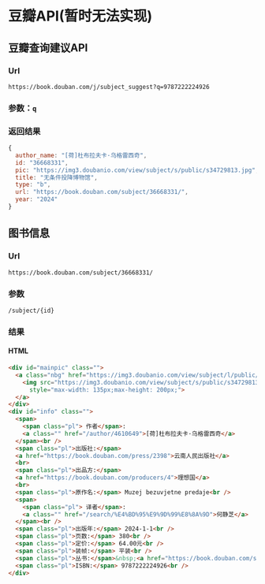 # 豆瓣API(暂时无法实现)

## 豆瓣查询建议API

### Url

`https://book.douban.com/j/subject_suggest?q=9787222224926`

### 参数：`q`

### 返回结果

```js
{
  author_name: "[荷]杜布拉夫卡·乌格雷西奇",
  id: "36668331",
  pic: "https://img3.doubanio.com/view/subject/s/public/s34729813.jpg",
  title: "无条件投降博物馆",
  type: "b",
  url: "https://book.douban.com/subject/36668331/",
  year: "2024"
}
```

## 图书信息

### Url

`https://book.douban.com/subject/36668331/`

### 参数

`/subject/{id}`

### 结果

#### HTML

```html
<div id="mainpic" class="">
  <a class="nbg" href="https://img3.doubanio.com/view/subject/l/public/s34729813.jpg" title="无条件投降博物馆">
    <img src="https://img3.doubanio.com/view/subject/s/public/s34729813.jpg" title="点击看大图" alt="无条件投降博物馆" rel="v:photo"
      style="max-width: 135px;max-height: 200px;">
  </a>
</div>
<div id="info" class="">
  <span>
    <span class="pl"> 作者</span>:
    <a class="" href="/author/4610649">[荷]杜布拉夫卡·乌格雷西奇</a>
  </span><br />
  <span class="pl">出版社:</span>
  <a href="https://book.douban.com/press/2398">云南人民出版社</a>
  <br>
  <span class="pl">出品方:</span>
  <a href="https://book.douban.com/producers/4">理想国</a>
  <br>
  <span class="pl">原作名:</span> Muzej bezuvjetne predaje<br />
  <span>
    <span class="pl"> 译者</span>:
    <a class="" href="/search/%E4%BD%95%E9%9D%99%E8%8A%9D">何静芝</a>
  </span><br />
  <span class="pl">出版年:</span> 2024-1-1<br />
  <span class="pl">页数:</span> 380<br />
  <span class="pl">定价:</span> 64.00元<br />
  <span class="pl">装帧:</span> 平装<br />
  <span class="pl">丛书:</span>&nbsp;<a href="https://book.douban.com/series/64945">理想国：杜布拉夫卡·乌格雷西奇作品</a><br>
  <span class="pl">ISBN:</span> 9787222224926<br />
</div>
```
